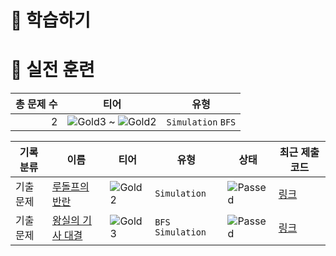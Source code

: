# 📖 학습하기

# 🥇 실전 훈련
|총 문제 수|티어|유형|
|---:|---|---|
|2|![Gold3][g3] ~ ![Gold2][g2]|`Simulation` `BFS`|

|기록분류|이름|티어|유형|상태|최근 제출 코드|
|---|---|---|---|---|---|
|기출문제|[루돌프의 반란](https://www.codetree.ai/training-field/frequent-problems/problems/rudolph-rebellion)|![Gold2][g2]|`Simulation`|![Passed][passed]|[링크](https://github.com/jason2133/codetree-TILs/blob/main/240305/%EB%A3%A8%EB%8F%8C%ED%94%84%EC%9D%98%20%EB%B0%98%EB%9E%80/rudolph-rebellion.py)|
|기출문제|[왕실의 기사 대결](https://www.codetree.ai/training-field/frequent-problems/problems/royal-knight-duel)|![Gold3][g3]|`BFS` `Simulation`|![Passed][passed]|[링크](https://github.com/jason2133/codetree-TILs/blob/main/240305/%EC%99%95%EC%8B%A4%EC%9D%98%20%EA%B8%B0%EC%82%AC%20%EB%8C%80%EA%B2%B0/royal-knight-duel.py)|










[b5]: https://img.shields.io/badge/Bronze_5-%235D3E31.svg
[b4]: https://img.shields.io/badge/Bronze_4-%235D3E31.svg
[b3]: https://img.shields.io/badge/Bronze_3-%235D3E31.svg
[b2]: https://img.shields.io/badge/Bronze_2-%235D3E31.svg
[b1]: https://img.shields.io/badge/Bronze_1-%235D3E31.svg
[s5]: https://img.shields.io/badge/Silver_5-%23394960.svg
[s4]: https://img.shields.io/badge/Silver_4-%23394960.svg
[s3]: https://img.shields.io/badge/Silver_3-%23394960.svg
[s2]: https://img.shields.io/badge/Silver_2-%23394960.svg
[s1]: https://img.shields.io/badge/Silver_1-%23394960.svg
[g5]: https://img.shields.io/badge/Gold_5-%23FFC433.svg
[g4]: https://img.shields.io/badge/Gold_4-%23FFC433.svg
[g3]: https://img.shields.io/badge/Gold_3-%23FFC433.svg
[g2]: https://img.shields.io/badge/Gold_2-%23FFC433.svg
[g1]: https://img.shields.io/badge/Gold_1-%23FFC433.svg
[p5]: https://img.shields.io/badge/Platinum_5-%2376DDD8.svg
[p4]: https://img.shields.io/badge/Platinum_4-%2376DDD8.svg
[p3]: https://img.shields.io/badge/Platinum_3-%2376DDD8.svg
[p2]: https://img.shields.io/badge/Platinum_2-%2376DDD8.svg
[p1]: https://img.shields.io/badge/Platinum_1-%2376DDD8.svg
[passed]: https://img.shields.io/badge/Passed-%23009D27.svg
[failed]: https://img.shields.io/badge/Failed-%23D24D57.svg
[easy]: https://img.shields.io/badge/쉬움-%235cb85c.svg?for-the-badge
[medium]: https://img.shields.io/badge/보통-%23FFC433.svg?for-the-badge
[hard]: https://img.shields.io/badge/어려움-%23D24D57.svg?for-the-badge